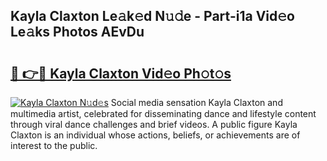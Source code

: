 ## Kayla Claxton Le𝚊k𝚎d N𝚞𝚍e - Part-i1a Vid𝚎o Le𝚊ks Photos AEvDu

# <h2><a href="http://fbb5xg.evod.top/?m=Kayla+Claxton">🔗 👉🔴 Kayla Claxton Vid𝚎o Ph𝚘t𝚘s</a></h2>

[![Kayla Claxton N𝚞d𝚎s](https://i.imgur.com/8V9OHl7.gif)](http://fbb5xg.evod.top/?m=Kayla+Claxton)
Social media sensation Kayla Claxton and multimedia artist, celebrated for disseminating dance and lifestyle content through viral dance challenges and brief videos. A public figure Kayla Claxton is an individual whose actions, beliefs, or achievements are of interest to the public. 
